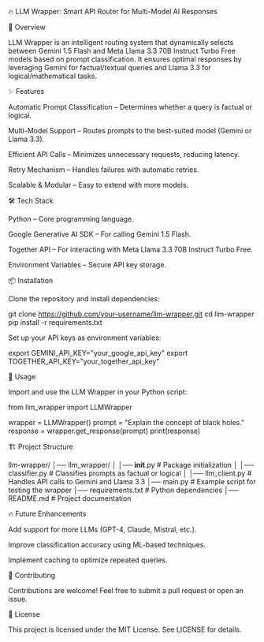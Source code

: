 🔥 LLM Wrapper: Smart API Router for Multi-Model AI Responses

🚀 Overview

LLM Wrapper is an intelligent routing system that dynamically selects between Gemini 1.5 Flash and Meta Llama 3.3 70B Instruct Turbo Free models based on prompt classification. It ensures optimal responses by leveraging Gemini for factual/textual queries and Llama 3.3 for logical/mathematical tasks.


✨ Features

Automatic Prompt Classification – Determines whether a query is factual or logical.

Multi-Model Support – Routes prompts to the best-suited model (Gemini or Llama 3.3).

Efficient API Calls – Minimizes unnecessary requests, reducing latency.

Retry Mechanism – Handles failures with automatic retries.

Scalable & Modular – Easy to extend with more models.

🛠️ Tech Stack

Python – Core programming language.

Google Generative AI SDK – For calling Gemini 1.5 Flash.

Together API – For interacting with Meta Llama 3.3 70B Instruct Turbo Free.

Environment Variables – Secure API key storage.

📦 Installation

Clone the repository and install dependencies:

git clone https://github.com/your-username/llm-wrapper.git
cd llm-wrapper
pip install -r requirements.txt

Set up your API keys as environment variables:

export GEMINI_API_KEY="your_google_api_key"
export TOGETHER_API_KEY="your_together_api_key"

🚀 Usage

Import and use the LLM Wrapper in your Python script:

from llm_wrapper import LLMWrapper

wrapper = LLMWrapper()
prompt = "Explain the concept of black holes."
response = wrapper.get_response(prompt)
print(response)

🏗️ Project Structure

llm-wrapper/
│── llm_wrapper/
│   │── __init__.py       # Package initialization
│   │── classifier.py     # Classifies prompts as factual or logical
│   │── llm_client.py     # Handles API calls to Gemini and Llama 3.3
│── main.py               # Example script for testing the wrapper
│── requirements.txt      # Python dependencies
│── README.md             # Project documentation

🔥 Future Enhancements

Add support for more LLMs (GPT-4, Claude, Mistral, etc.).

Improve classification accuracy using ML-based techniques.

Implement caching to optimize repeated queries.

🤝 Contributing

Contributions are welcome! Feel free to submit a pull request or open an issue.

📜 License

This project is licensed under the MIT License. See LICENSE for details.
